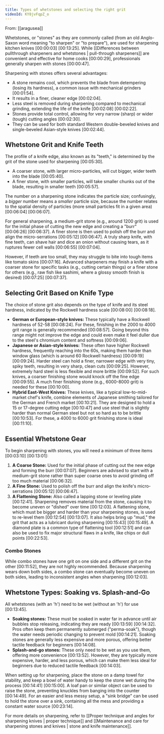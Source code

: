 ```yaml
---
title: Types of whetstones and selecting the right grit
videoId: KY8jvFqpZ_o
---
```


From: [[aragusea]] <br/> 

Whetstones, or "stones" as they are commonly called (from an old Anglo-Saxon word meaning "to sharpen" or "to prepare"), are used for sharpening kitchen knives <a class="yt-timestamp" data-t="00:00:03">[00:00:03]</a> <a class="yt-timestamp" data-t="00:13:25">[00:13:25]</a>. While [[Differences between pullthrough sharpeners and whetstones | pull-through sharpeners]] are convenient and effective for home cooks <a class="yt-timestamp" data-t="00:00:29">[00:00:29]</a>, professionals generally sharpen with stones <a class="yt-timestamp" data-t="00:00:47">[00:00:47]</a>.

Sharpening with stones offers several advantages:
*   A stone remains cool, which prevents the blade from detempering (losing its hardness), a common issue with mechanical grinders <a class="yt-timestamp" data-t="00:01:54">[00:01:54]</a>.
*   It results in a finer, cleaner edge <a class="yt-timestamp" data-t="00:02:04">[00:02:04]</a>.
*   Less steel is removed during sharpening compared to mechanical grinding, extending the life of the knife <a class="yt-timestamp" data-t="00:02:08">[00:02:08]</a> <a class="yt-timestamp" data-t="00:02:22">[00:02:22]</a>.
*   Stones provide total control, allowing for very narrow (sharp) or wider (tough) cutting angles <a class="yt-timestamp" data-t="00:02:30">[00:02:30]</a>.
*   They can be used for both standard Western double-beveled knives and single-beveled Asian-style knives <a class="yt-timestamp" data-t="00:02:44">[00:02:44]</a>.

## Whetstone Grit and Knife Teeth

The profile of a knife edge, also known as its "teeth," is determined by the grit of the stone used for sharpening <a class="yt-timestamp" data-t="00:05:30">[00:05:30]</a>.
*   A coarser stone, with larger micro-particles, will cut bigger, wider teeth into the blade <a class="yt-timestamp" data-t="00:05:40">[00:05:40]</a>.
*   A finer stone, with smaller particles, will take smaller chunks out of the blade, resulting in smaller teeth <a class="yt-timestamp" data-t="00:05:57">[00:05:57]</a>.

The number on a sharpening stone indicates the particle size; confusingly, a *bigger* number means a *smaller* particle size, because the number relates to the spatial density of particles (more small particles fit in a given area) <a class="yt-timestamp" data-t="00:06:04">[00:06:04]</a> <a class="yt-timestamp" data-t="00:06:07">[00:06:07]</a>.

For general sharpening, a medium-grit stone (e.g., around 1200 grit) is used for the initial phase of cutting the new edge and creating a "burr" <a class="yt-timestamp" data-t="00:06:26">[00:06:26]</a> <a class="yt-timestamp" data-t="00:06:37">[00:06:37]</a>. A finer stone is then used to polish off the burr and align the micro-serrations <a class="yt-timestamp" data-t="00:05:12">[00:05:12]</a> <a class="yt-timestamp" data-t="00:06:47">[00:06:47]</a>. A truly sharp knife, with fine teeth, can shave hair and dice an onion without causing tears, as it ruptures fewer cell walls <a class="yt-timestamp" data-t="00:06:55">[00:06:55]</a> <a class="yt-timestamp" data-t="00:07:04">[00:07:04]</a>.

However, if teeth are too small, they may struggle to bite into tough items like tomato skins <a class="yt-timestamp" data-t="00:07:16">[00:07:16]</a>. Advanced sharpeners may finish a knife with a coarser stone for specific tasks (e.g., cutting certain things) or a finer stone for others (e.g., raw fish like sashimi, where a glossy smooth finish is desired) <a class="yt-timestamp" data-t="00:07:25">[00:07:25]</a> <a class="yt-timestamp" data-t="00:07:37">[00:07:37]</a>.

## Selecting Grit Based on Knife Type

The choice of stone grit also depends on the type of knife and its steel hardness, indicated by the Rockwell hardness scale <a class="yt-timestamp" data-t="00:08:00">[00:08:00]</a> <a class="yt-timestamp" data-t="00:08:18">[00:08:18]</a>.

*   **German or European-style knives:** These typically have a Rockwell hardness of 52-58 <a class="yt-timestamp" data-t="00:08:24">[00:08:24]</a>. For these, finishing in the 2000 to 4000 grit range is generally recommended <a class="yt-timestamp" data-t="00:08:57">[00:08:57]</a>. Going beyond this range might not improve the edge and could even make it feel duller due to the steel's chromium content and softness <a class="yt-timestamp" data-t="00:09:06">[00:09:06]</a>.
*   **Japanese or Asian-style knives:** These often have higher Rockwell hardness, frequently reaching into the 60s, making them harder than window glass (which is around 60 Rockwell hardness) <a class="yt-timestamp" data-t="00:09:19">[00:09:19]</a> <a class="yt-timestamp" data-t="00:09:24">[00:09:24]</a>. Harder steel can hold a finer, narrower edge with very tiny, spiky teeth, resulting in very sharp, clean cuts <a class="yt-timestamp" data-t="00:09:25">[00:09:25]</a>. However, extremely hard steel is less flexible and more brittle <a class="yt-timestamp" data-t="00:09:52">[00:09:52]</a>. For such knives, a coarser finishing stone would knock off the fine edge <a class="yt-timestamp" data-t="00:09:55">[00:09:55]</a>. A much finer finishing stone (e.g., 6000-8000 grit) is needed for these <a class="yt-timestamp" data-t="00:10:00">[00:10:00]</a>.
*   **Hybrid East-West Knives:** These knives, like a typical low-to-mid-market chef's knife, combine elements of Japanese smithing tailored for the German and French market <a class="yt-timestamp" data-t="00:10:21">[00:10:21]</a>. They are designed to hold a 15 or 17-degree cutting edge <a class="yt-timestamp" data-t="00:10:47">[00:10:47]</a> and use steel that is slightly harder than normal German steel but not so hard as to be brittle <a class="yt-timestamp" data-t="00:10:53">[00:10:53]</a>. For these, a 4000 to 6000 grit finishing stone is ideal <a class="yt-timestamp" data-t="00:11:10">[00:11:10]</a>.

## Essential Whetstone Gear

To begin sharpening with stones, you will need a minimum of three items <a class="yt-timestamp" data-t="00:03:10">[00:03:10]</a> <a class="yt-timestamp" data-t="00:13:01">[00:13:01]</a>:

1.  **A Coarse Stone:** Used for the initial phase of cutting out the new edge and forming the burr <a class="yt-timestamp" data-t="00:07:07">[00:07:07]</a>. Beginners are advised to start with a medium-grit stone rather than super coarse ones to avoid grinding off too much material <a class="yt-timestamp" data-t="00:06:32">[00:06:32]</a>.
2.  **A Fine Stone:** Used to polish off the burr and align the knife's micro-serrations <a class="yt-timestamp" data-t="00:05:12">[00:05:12]</a> <a class="yt-timestamp" data-t="00:06:47">[00:06:47]</a>.
3.  **A Flattening Stone:** Also called a lapping stone or leveling plate <a class="yt-timestamp" data-t="00:12:41">[00:12:41]</a>. Sharpening removes material from the stone, causing it to become uneven or "dished" over time <a class="yt-timestamp" data-t="00:12:03">[00:12:03]</a>. A flattening stone, which must be bigger and harder than your sharpening stones, is used to re-level them <a class="yt-timestamp" data-t="00:12:54">[00:12:54]</a> <a class="yt-timestamp" data-t="00:13:07">[00:13:07]</a>. It also helps bring up "mud," the grit that acts as a lubricant during sharpening <a class="yt-timestamp" data-t="00:15:43">[00:15:43]</a> <a class="yt-timestamp" data-t="00:15:49">[00:15:49]</a>. A diamond plate is a common type of flattening tool <a class="yt-timestamp" data-t="00:12:51">[00:12:51]</a> and can also be used to fix major structural flaws in a knife, like chips or dull points <a class="yt-timestamp" data-t="00:22:53">[00:22:53]</a>.

### Combo Stones

While combo stones have one grit on one side and a different grit on the other <a class="yt-timestamp" data-t="00:11:52">[00:11:52]</a>, they are not highly recommended. Because sharpening wears down both sides, a combo stone can eventually become uneven on both sides, leading to inconsistent angles when sharpening <a class="yt-timestamp" data-t="00:12:03">[00:12:03]</a>.

## Whetstone Types: Soaking vs. Splash-and-Go

All whetstones (with an 'h') need to be wet (without an 'h') for use <a class="yt-timestamp" data-t="00:13:45">[00:13:45]</a>.
*   **Soaking stones:** These must be soaked in water far in advance until air bubbles stop releasing, indicating they are ready <a class="yt-timestamp" data-t="00:13:59">[00:13:59]</a> <a class="yt-timestamp" data-t="00:14:32">[00:14:32]</a>. Pros often keep them permanently submerged ("perma-soak"), though the water needs periodic changing to prevent mold <a class="yt-timestamp" data-t="00:14:21">[00:14:21]</a>. Soaking stones are generally less expensive and more porous, offering better tactile feedback for beginners <a class="yt-timestamp" data-t="00:14:08">[00:14:08]</a>.
*   **Splash-and-go stones:** These only need to be wet as you use them, offering more convenience <a class="yt-timestamp" data-t="00:13:52">[00:13:52]</a>. However, they are typically more expensive, harder, and less porous, which can make them less ideal for beginners due to reduced tactile feedback <a class="yt-timestamp" data-t="00:14:03">[00:14:03]</a>.

When setting up for sharpening, place the stone on a damp towel for stability, and keep a bowl of water handy to keep the stone wet during the process <a class="yt-timestamp" data-t="00:14:41">[00:14:41]</a> <a class="yt-timestamp" data-t="00:15:00">[00:15:00]</a>. A loaf pan or similar object can be used to raise the stone, preventing knuckles from banging into the counter <a class="yt-timestamp" data-t="00:14:49">[00:14:49]</a>. For an easier and less messy setup, a "sink bridge" can be used to hold the stone over a sink, containing all the mess and providing a constant water source <a class="yt-timestamp" data-t="00:23:14">[00:23:14]</a>.

For more details on sharpening, refer to [[Proper technique and angles for sharpening knives | proper technique]] and [[Maintenance and care for sharpening stones and knives | stone and knife maintenance]].